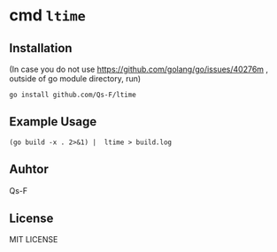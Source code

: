 # cmd `ltime`

## Installation

(In case you do not use https://github.com/golang/go/issues/40276m , outside of go module directory, run)

`go install github.com/Qs-F/ltime`

## Example Usage

`(go build -x . 2>&1) |  ltime > build.log`

## Auhtor

Qs-F

## License

MIT LICENSE
